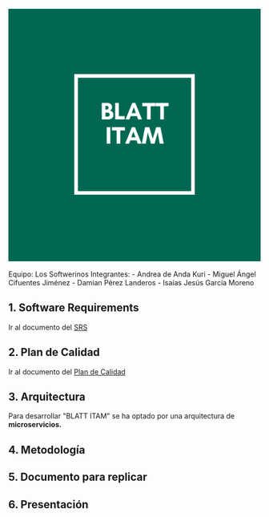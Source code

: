 <p align="center">
  <img width="600" src="./imagenes/logoSoftwerinos.png">
</p>
Equipo: Los Softwerinos    
Integrantes:
- Andrea de Anda Kuri
- Miguel Ángel Cifuentes Jiménez
- Damian Pérez Landeros
- Isaías Jesús García Moreno

## 1. Software Requirements
Ir al documento del [SRS](./Especificacion_De_Requerimientos_del_Sistema.md)

## 2. Plan de Calidad
Ir al documento del [Plan de Calidad](./TestPlan.md)

## 3. Arquitectura
Para desarrollar "BLATT ITAM" se ha optado por una arquitectura de **microservicios.**

## 4. Metodología

## 5. Documento para replicar

## 6. Presentación
